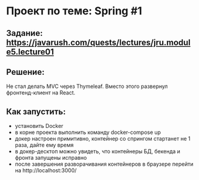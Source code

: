 # Проект по теме: Spring #1

## Задание: https://javarush.com/quests/lectures/jru.module5.lecture01

## Решение:

Не стал делать MVC через Thymeleaf. Вместо этого развернул фронтенд-клиент на React.

## Как запустить:
- установить Docker
- в корне проекта выполнить команду docker-compose up
- докер настроен примитивно, контейнер со спрингом стартанет не 1 раза, дайте ему время
- в докер-десктоп можно увидеть, что контейнеры БД, бекенда и фронта запущены исправно
- после завершения разворачивания контейнеров в браузере перейти на http://localhost:3000/
